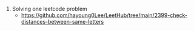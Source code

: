 1. Solving one leetcode problem
    - https://github.com/hayoung0Lee/LeetHub/tree/main/2399-check-distances-between-same-letters
